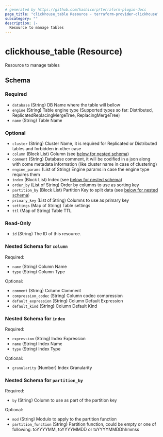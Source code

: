 ```yaml
---
# generated by https://github.com/hashicorp/terraform-plugin-docs
page_title: "clickhouse_table Resource - terraform-provider-clickhouse"
subcategory: ""
description: |-
  Resource to manage tables
---
```


# clickhouse_table (Resource)

Resource to manage tables



<!-- schema generated by tfplugindocs -->
## Schema

### Required

- `database` (String) DB Name where the table will bellow
- `engine` (String) Table engine type (Supported types so far: Distributed, ReplicatedReplacingMergeTree, ReplacingMergeTree)
- `name` (String) Table Name

### Optional

- `cluster` (String) Cluster Name, it is required for Replicated or Distributed tables and forbidden in other case
- `column` (Block List) Column (see [below for nested schema](#nestedblock--column))
- `comment` (String) Database comment, it will be codified in a json along with come metadata information (like cluster name in case of clustering)
- `engine_params` (List of String) Engine params in case the engine type requires them
- `index` (Block List) Index (see [below for nested schema](#nestedblock--index))
- `order_by` (List of String) Order by columns to use as sorting key
- `partition_by` (Block List) Partition Key to split data (see [below for nested schema](#nestedblock--partition_by))
- `primary_key` (List of String) Columns to use as primary key
- `settings` (Map of String) Table settings
- `ttl` (Map of String) Table TTL

### Read-Only

- `id` (String) The ID of this resource.

<a id="nestedblock--column"></a>
### Nested Schema for `column`

Required:

- `name` (String) Column Name
- `type` (String) Column Type

Optional:

- `comment` (String) Column Comment
- `compression_codec` (String) Column codec compression
- `default_expression` (String) Column Default Expression
- `default_kind` (String) Column Default Kind


<a id="nestedblock--index"></a>
### Nested Schema for `index`

Required:

- `expression` (String) Index Expression
- `name` (String) Index Name
- `type` (String) Index Type

Optional:

- `granularity` (Number) Index Granularity


<a id="nestedblock--partition_by"></a>
### Nested Schema for `partition_by`

Required:

- `by` (String) Column to use as part of the partition key

Optional:

- `mod` (String) Modulo to apply to the partition function
- `partition_function` (String) Partition function, could be empty or one of following: toYYYYMM, toYYYYMMDD or toYYYYMMDDhhmmss
